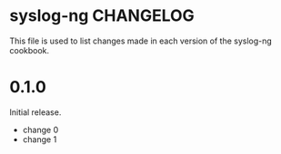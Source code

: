 # syslog-ng CHANGELOG

This file is used to list changes made in each version of the syslog-ng cookbook.

# 0.1.0

Initial release.

- change 0
- change 1

